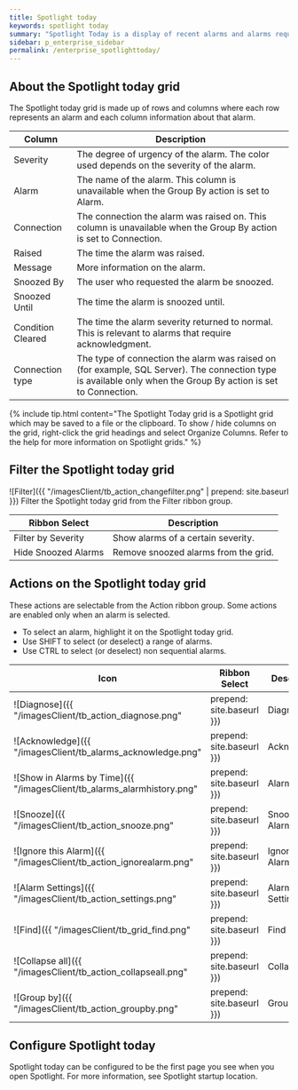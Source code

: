 ```yaml
---
title: Spotlight today
keywords: spotlight today
summary: "Spotlight Today is a display of recent alarms and alarms requiring acknowledgment."
sidebar: p_enterprise_sidebar
permalink: /enterprise_spotlighttoday/
---
```


## About the Spotlight today grid
The Spotlight today grid is made up of rows and columns where each row represents an alarm and each column information about that alarm.

Column | Description
-------|------------
Severity | The degree of urgency of the alarm. The color used depends on the severity of the alarm.
Alarm | The name of the alarm. This column is unavailable when the Group By action is set to Alarm.
Connection | The connection the alarm was raised on. This column is unavailable when the Group By action is set to Connection.
Raised | The time the alarm was raised.
Message | More information on the alarm.
Snoozed By | The user who requested the alarm be snoozed.
Snoozed Until | The time the alarm is snoozed until.
Condition Cleared | The time the alarm severity returned to normal. This is relevant to alarms that require acknowledgment.
Connection type | The type of connection the alarm was raised on (for example, SQL Server). The connection type is available only when the Group By action is set to Connection.

{% include tip.html content="The Spotlight Today grid is a Spotlight grid which may be saved to a file or the clipboard. To show / hide columns on the grid, right-click the grid headings and select Organize Columns. Refer to the help for more information on Spotlight grids." %}

## Filter the Spotlight today grid

![Filter]({{ "/imagesClient/tb_action_changefilter.png" | prepend: site.baseurl }})
Filter the Spotlight today grid from the Filter ribbon group.

Ribbon Select | Description
--------------|------------
Filter by Severity | Show alarms of a certain severity.
Hide Snoozed Alarms | Remove snoozed alarms from the grid.


## Actions on the Spotlight today grid

These actions are selectable from the Action ribbon group. Some actions are enabled only when an alarm is selected.

*  To select an alarm, highlight it on the Spotlight today grid.
*  Use SHIFT to select (or deselect) a range of alarms.
*  Use CTRL to select (or deselect) non sequential alarms.

Icon | Ribbon Select | Description
-----|---------------|-------------
![Diagnose]({{ "/imagesClient/tb_action_diagnose.png" | prepend: site.baseurl }}) | Diagnose | Show the drilldown relevant to the selected alarm.
![Acknowledge]({{ "/imagesClient/tb_alarms_acknowledge.png" | prepend: site.baseurl }}) | Acknowledge | Acknowledge the selected alarm(s). This is appropriate for alarms that are configured to require acknowledgment.
![Show in Alarms by Time]({{ "/imagesClient/tb_alarms_alarmhistory.png" | prepend: site.baseurl }}) |  Alarm History | Show the selected alarm in alarms by time.
![Snooze]({{ "/imagesClient/tb_action_snooze.png" | prepend: site.baseurl }}) | Snooze Alarm | Temporarily remove the visual alert associated with the alarm.
![Ignore this Alarm]({{ "/imagesClient/tb_action_ignorealarm.png" | prepend: site.baseurl }}) | Ignore this Alarm | Configure Spotlight to ignore this alarm and future cases of this alarm. Select the rule by which you want Spotlight to ignore future cases of this alarm: ignore this alarm for the current value or for the current connection. The choices are dependent on the type of alarm. This is a simplified interface for Configure \| Alarms \| Do not alarm for certain values.
![Alarm Settings]({{ "/imagesClient/tb_action_settings.png" | prepend: site.baseurl }}) | Alarm Settings | Configure the selected alarm.
![Find]({{ "/imagesClient/tb_grid_find.png" | prepend: site.baseurl }}) | Find | Find text in the list of alarms.
![Collapse all]({{ "/imagesClient/tb_action_collapseall.png" | prepend: site.baseurl }}) | Collapse All | Collapse the tree view of the list of alarms.
![Group by]({{ "/imagesClient/tb_action_groupby.png" | prepend: site.baseurl }}) | Group By | Group the alarms according to: <br> *Alarm* The name of the alarm. <br> *Connection* The name of the connection. <br> *Ungrouped (top 50 only)* Show the alarms in order of severity. Limit the display to 50 alarms.


## Configure Spotlight today
Spotlight today can be configured to be the first page you see when you open Spotlight. For more information, see Spotlight startup location.

